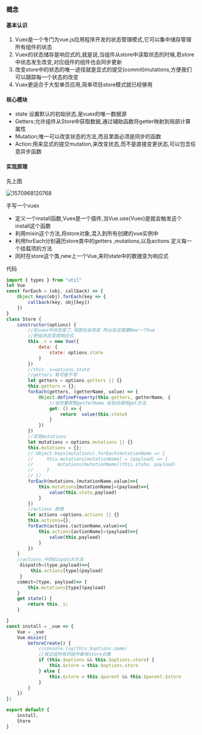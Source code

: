 ### 概念

#### 基本认识

1. Vuex是一个专门为vue.js应用程序开发的状态管理模式,它可以集中储存管理所有组件的状态
2. Vuex的状态储存是响应式的,就是说,当组件从store中读取状态的时候,若store中状态发生改变,对应组件的组件也会同步更新
3. 改变store中的状态的唯一途径就是显式的提交(commit)mutations,方便我们可以跟踪每一个状态的改变
4. Vuex更适合于大型单页应用,简单项目store模式就已经够用

#### 核心模块

- state 设置默认的初始状态,是vuex的唯一数据源
- Getters:允许组件从Store中获取数据,通过辅助函数将getter映射到局部计算属性
- Mutation;唯一可以改变状态的方法,而且里面必须是同步的函数
- Action:用来显式的提交mutation,来改变状态,而不是直接变更状态,可以包含任意异步函数

#### 实现原理

先上图

![1570968120768](C:\Users\lenovo\AppData\Roaming\Typora\typora-user-images\1570968120768.png)

手写一个vuex

- 定义一个install函数,Vuex是一个插件,当Vue.use(Vuex)是就会触发这个install这个函数
- 利用mixin这个方法,将store对象,混入到所有创建的vue实例中
- 利用forEach分别遍历store类中的getters ,mutations,以及actions  定义每一个挂载项的方法
- 同时在store这个类,new上一个Vue,来时state中的数据变为响应式

代码

```js
import { types } from "util"
let Vue
const forEach = (obj, callback) => {
    Object.keys(obj).forEach(key => {
        callback(key, obj[key])
    })
}
class Store {
    constructor(options) {
        //在vuex中状态变了,视图也会改变 所以在这里要New一个Vue
        //把组状态变成响应式
        this._s = new Vue({
            data: {
                state: options.state
            }
        })
        //this._s=options.state
        //getters 有可能不写  
        let getters = options.getters || {}
        this.getters = {};
        forEach(getters, (getterName, value) => {
            Object.defineProperty(this.getters, getterName, {
                //当你要获取getterName 会自动调用get方法
                get: () => {
                    return  value(this.state)
                }
            })
        })
        //实现mutations
        let mutations = options.mutations || {}
        this.mutations = {};
        // Object.keys(mutations).forEach(mutationName => {
        //     this.mutations[mutationName] = (payload) => {
        //         mutations[mutationName](this.state, payload)
        //     }
        // })
        forEach(mutations,(mutationName,value)=>{
            this.mutations[mutationName]=(payload)=>{
                value(this.state,payload)
            }
        })
        //actions 原理
        let actions =options.actions || {}
        this.actions={};
        forEach(actions,(actionName,value)=>{
            this.actions[actionName]=(payload)=>{
                value(this,payload)
            }
        })
    }
    //actions 中的dispatch方法
     dispatch=(type,payload)=>{
         this.actions[type](payload)
     }
    commit=(type, payload)=> {
        this.mutations[type](payload)
    }
    get state() {
        return this._s;
    }

}
const install = _vue => {
    Vue = _vue
    Vue.mixin({
        beforeCreate() {
            //console.log(this.$options.name)
            //保证组所有的组件都有store对象
            if (this.$options && this.$options.store) {
                this.$store = this.$options.store
            } else {
                this.$store = this.$parent && this.$parent.$store
            }
        }
    })
}1

export default {
    install,
    Store
}
```

